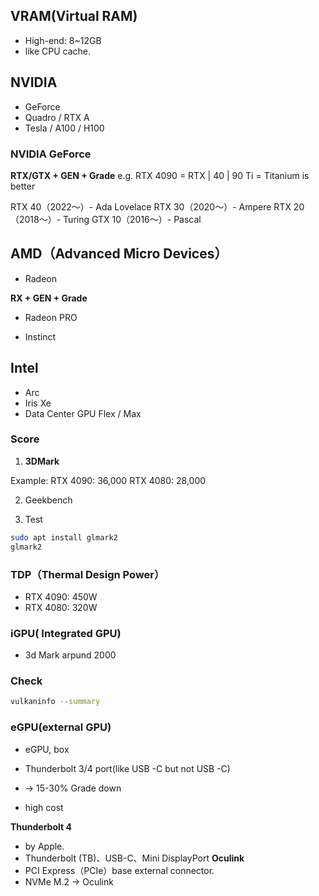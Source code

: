
## VRAM(Virtual RAM)
* High-end: 8~12GB
* like CPU cache.

## NVIDIA

* GeForce
* Quadro / RTX A 
* Tesla / A100 / H100


### NVIDIA GeForce
**RTX/GTX + GEN + Grade** 
e.g. RTX 4090 = RTX | 40 | 90
Ti = Titanium is better



RTX 40（2022〜）- Ada Lovelace
RTX 30（2020〜）- Ampere
RTX 20（2018〜）- Turing
GTX 10（2016〜）- Pascal

## AMD（Advanced Micro Devices）

* Radeon

**RX + GEN + Grade** 


* Radeon PRO

* Instinct

## Intel

* Arc
* Iris Xe
* Data Center GPU Flex / Max


### Score
1. **3DMark**

Example:
RTX 4090: 36,000
RTX 4080: 28,000

2. Geekbench

3. Test
```bash
sudo apt install glmark2
glmark2
```

### TDP（Thermal Design Power）
* RTX 4090: 450W
* RTX 4080: 320W


### iGPU( Integrated GPU)

* 3d Mark arpund 2000

### Check

```bash
vulkaninfo --summary
```



### eGPU(external GPU)

* eGPU,  box
* Thunderbolt 3/4 port(like USB -C but not USB -C)

* → 15-30% Grade down
* high cost

**Thunderbolt 4**
* by Apple.
* Thunderbolt (TB)、USB-C、Mini DisplayPort
**Oculink**
* PCI Express（PCIe）base external connector.
* NVMe M.2 -> Oculink
